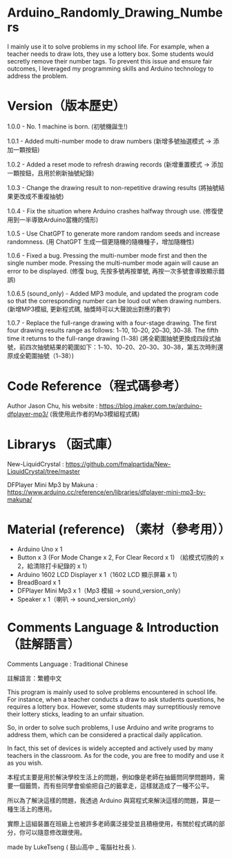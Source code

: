 # Arduino_Randomly_Drawing_Numbers

I mainly use it to solve problems in my school life. For example, when a teacher needs to draw lots, they use a lottery box. Some students would secretly remove their number tags. To prevent this issue and ensure fair outcomes, I leveraged my programming skills and Arduino technology to address the problem.

# Version（版本歷史）

1.0.0 - No. 1 machine is born.
(初號機誕生!)

1.0.1 - Added multi-number mode to draw numbers
(新增多號抽選模式 -> 添加一顆按鈕)

1.0.2 - Added a reset mode to refresh drawing records
(新增重置模式 -> 添加一顆按鈕，且用於刷新抽號紀錄)

1.0.3 - Change the drawing result to non-repetitive drawing results
(將抽號結果更改成不重複抽號)

1.0.4 - Fix the situation where Arduino crashes halfway through use.
(修復使用到一半導致Arduino當機的情形)

1.0.5 - Use ChatGPT to generate more random random seeds and increase randomness.
(用 ChatGPT 生成一個更隨機的隨機種子，增加隨機性)

1.0.6 - Fixed a bug. Pressing the multi-number mode first and then the single number mode. Pressing the multi-number mode again will cause an error to be displayed.
(修復 bug, 先按多號再按單號, 再按一次多號會導致顯示錯誤)

1.0.6.5 (sound_only) - Added MP3 module, and updated the program code so that the corresponding number can be loud out when drawing numbers.
(新增MP3模組, 更新程式碼, 抽獎時可以大聲說出對應的數字)

1.0.7 - Replace the full-range drawing with a four-stage drawing. The first four drawing results range as follows: 1`~`10, 10`~`20, 20`~`30, 30`~`38. The fifth time it returns to the full-range drawing (1`~`38)
(將全範圍抽號更換成四段式抽號，前四次抽號結果的範圍如下：1`~`10、10`~`20、20`~`30、30`~`38，第五次時則還原成全範圍抽號（1`~`38）)

# Code Reference（程式碼參考）

Author Jason Chu, his website : https://blog.jmaker.com.tw/arduino-dfplayer-mp3/
(我使用此作者的Mp3模組程式碼)

# Librarys （函式庫）

New-LiquidCrystal : https://github.com/fmalpartida/New-LiquidCrystal/tree/master

DFPlayer Mini Mp3 by Makuna : https://www.arduino.cc/reference/en/libraries/dfplayer-mini-mp3-by-makuna/

# Material (reference) （素材（參考用））

- Arduino Uno x 1
- Button x 3 (For Mode Change x 2, For Clear Record x 1) （給模式切換的 x 2，給清除打卡紀錄的 x 1）
- Arduino 1602 LCD Displayer x 1（1602 LCD 顯示屏幕 x 1）
- BreadBoard x 1
- DFPlayer Mini Mp3 x 1（Mp3 模組 -> sound_version_only）
- Speaker x 1（喇叭 -> sound_version_only）

# Comments Language & Introduction （註解語言）

Comments Language : Traditional Chinese

註解語言：繁體中文

This program is mainly used to solve problems encountered in school life. For instance, when a teacher conducts a draw to ask students questions, he requires a lottery box. However, some students may surreptitiously remove their lottery sticks, leading to an unfair situation.

So, in order to solve such problems, I use Arduino and write programs to address them, which can be considered a practical daily application.

In fact, this set of devices is widely accepted and actively used by many teachers in the classroom. As for the code, you are free to modify and use it as you wish.

本程式主要是用於解決學校生活上的問題，例如像是老師在抽籤問同學問題時，需要一個籤筒，而有些同學會偷偷把自己的籤拿走，這樣就造成了一種不公平。

所以為了解決這樣的問題，我透過 Arduino 與寫程式來解決這樣的問題，算是一種生活上的應用。

實際上這組裝置在班級上也被許多老師廣泛接受並且積極使用，有關於程式碼的部分，你可以隨意修改跟使用。

made by LukeTseng ( 鼓山高中 _ 電腦社社長 ).
